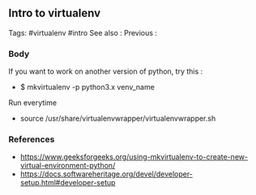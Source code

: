 ## Intro to virtualenv

Tags: #virtualenv #intro
See also :
Previous :

### Body
If you want to work on another version of python, try this :
  - $ mkvirtualenv -p python3.x venv_name
  
Run everytime
  - source /usr/share/virtualenvwrapper/virtualenvwrapper.sh

### References

- https://www.geeksforgeeks.org/using-mkvirtualenv-to-create-new-virtual-environment-python/
- https://docs.softwareheritage.org/devel/developer-setup.html#developer-setup